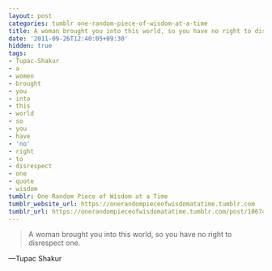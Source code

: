 ```yaml
---
layout: post
categories: tumblr one-random-piece-of-wisdom-at-a-time
title: A woman brought you into this world, so you have no right to disrespect one.
date: '2011-09-26T12:40:05+09:30'
hidden: true
tags:
- Tupac-Shakur
- a
- women
- brought
- you
- into
- this
- world
- so
- you
- have
- 'no'
- right
- to
- disrespect
- one
- quote
- wisdom
tumblr: One Random Piece of Wisdom at a Time
tumblr_website_url: https://onerandompieceofwisdomatatime.tumblr.com
tumblr_url: https://onerandompieceofwisdomatatime.tumblr.com/post/10674832735/a-woman-brought-you-into-this-world-so-you-have
---
```

> A woman brought you into this world, so you have no right to disrespect one.

—Tupac&nbsp;Shakur
